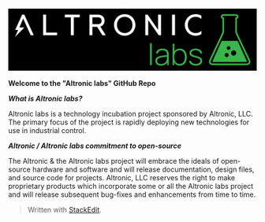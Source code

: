 ![Altronic labs logo](https://github.com/Altronic-LLC/Altronic-labs/raw/main/Altronic%20labs%20-%20Logo%20Art/altronic%20labs%20-%20dark.png)

**Welcome to the "Altronic labs" GitHub Repo**

***What is Altronic labs?***

Altronic labs is a technology incubation project sponsored by Altronic, LLC.  The primary focus of the project is rapidly deploying new technologies for use in industrial control.

***Altronic / Altronic labs commitment to open-source***

The Altronic & the Altronic labs project will embrace the ideals of open-source hardware and software and will release documentation, design files, and source code for projects.  Altronic, LLC reserves the right to make proprietary products which incorporate some or all the Altronic labs project and will release subsequent bug-fixes and enhancements from time to time.
> Written with [StackEdit](https://stackedit.io/).
